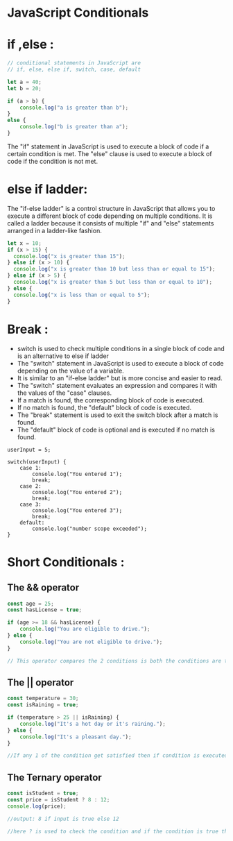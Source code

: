 # JavaScript Conditionals

# if ,else :

```jsx
// conditional statements in JavaScript are
// if, else, else if, switch, case, default

let a = 40;
let b = 20;

if (a > b) {
    console.log("a is greater than b");
}
else {
    console.log("b is greater than a");
}
```

The "if" statement in JavaScript is used to execute a block of code if a certain condition is met. The "else" clause is used to execute a block of code if the condition is not met.

# else if ladder:

The "if-else ladder" is a control structure in JavaScript that allows you to execute a different block of code depending on multiple conditions. It is called a ladder because it consists of multiple "if" and "else" statements arranged in a ladder-like fashion.

```jsx
let x = 10;
if (x > 15) {
  console.log("x is greater than 15");
} else if (x > 10) {
  console.log("x is greater than 10 but less than or equal to 15");
} else if (x > 5) {
  console.log("x is greater than 5 but less than or equal to 10");
} else {
  console.log("x is less than or equal to 5");
}
```

# Break :

- switch is used to check multiple conditions in a single block of code and is an alternative to else if ladder
- The "switch" statement in JavaScript is used to execute a block of code depending on the value of a variable.
- It is similar to an "if-else ladder" but is more concise and easier to read.
- The "switch" statement evaluates an expression and compares it with the values of the "case" clauses.
- If a match is found, the corresponding block of code is executed.
- If no match is found, the "default" block of code is executed.
- The "break" statement is used to exit the switch block after a match is found.
- The "default" block of code is optional and is executed if no match is found.

```
userInput = 5;

switch(userInput) {
    case 1:
        console.log("You entered 1");
        break;
    case 2:
        console.log("You entered 2");
        break;
    case 3:
        console.log("You entered 3");
        break;
    default:
        console.log("number scope exceeded");
}
```

# Short Conditionals :

## **The && operator**

```jsx
const age = 25;
const hasLicense = true;

if (age >= 18 && hasLicense) {
    console.log("You are eligible to drive.");
} else {
    console.log("You are not eligible to drive.");
}

// This operator compares the 2 conditions is both the conditions are true then only the if statemnt is executed
```

## The || operator

```jsx
const temperature = 30;
const isRaining = true;

if (temperature > 25 || isRaining) {
    console.log("It's a hot day or it's raining.");
} else {
    console.log("It's a pleasant day.");
}

//If any 1 of the condition get satisfied then if condition is executed 
```

## The Ternary operator

```jsx
const isStudent = true;
const price = isStudent ? 8 : 12;
console.log(price);

//output: 8 if input is true else 12

//here ? is used to check the condition and if the condition is true then the value before : is returned else the value after : is returned
```
